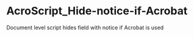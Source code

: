 # AcroScript_Hide-notice-if-Acrobat
Document level script hides field with notice if Acrobat is used

